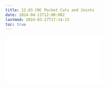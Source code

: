 ```yaml
---
title: 12.03 CNC Pocket Cuts and Joints
date: 2024-04-11T12:00:00Z
lastmod: 2024-03-27T17:14:13
toc: true
---
```


![Link to included file content](../../../../digital-fabrication/cnc/cnc-pocket-cuts-and-joints.md)
